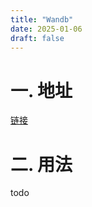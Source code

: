 ```yaml
---
title: "Wandb"
date: 2025-01-06
draft: false
---
```


# 一. 地址

[链接](https://wandb.ai/site/)

# 二. 用法

todo